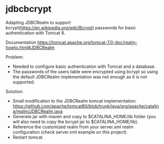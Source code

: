 # jdbcbcrypt
Adapting JDBCRealm to support bcrypt(https://en.wikipedia.org/wiki/Bcrypt) passwords for basic authentication with Tomcat 8.

Documentation
https://tomcat.apache.org/tomcat-7.0-doc/realm-howto.html#JDBCRealm

Problem:

- Needed to configure basic authentication with Tomcat and a database. 
- The passwords of the users table were encrypted using bcrypt so using the default JDBCRealm implementation was not enough as it is not supported.

Solution:
- Small modification to the JDBCRealm tomcat implementation: https://github.com/apache/tomcat80/blob/trunk/java/org/apache/catalina/realm/JDBCRealm.java
- Generate jar with maven and copy to $CATALINA_HOME/lib folder (you will also need to copy the bcrypt jar to $CATALINA_HOME/lib). 
- Reference the customized realm from your server.xml realm configuration (check server.xml example on this project).
- Restart tomcat.
